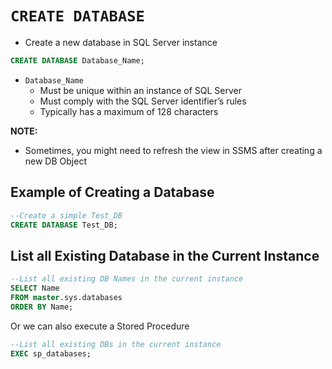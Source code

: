 # `CREATE DATABASE`

- Create a new database in SQL Server instance

```sql
CREATE DATABASE Database_Name;
```

- `Database_Name` 
  - Must be unique within an instance of SQL Server
  - Must comply with the SQL Server identifier’s rules
  - Typically has a maximum of 128 characters

**NOTE:**

- Sometimes, you might need to refresh the view in SSMS after creating a new DB Object

## Example of Creating a Database

```sql
--Create a simple Test_DB
CREATE DATABASE Test_DB;
```

## List all Existing Database in the Current Instance

```sql
--List all existing DB Names in the current instance
SELECT Name
FROM master.sys.databases
ORDER BY Name;
```

Or we can also execute a Stored Procedure

```sql
--List all existing DBs in the current instance
EXEC sp_databases;
```